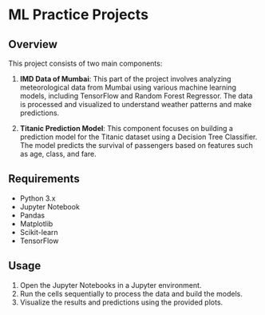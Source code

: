 # ML Practice Projects

## Overview

This project consists of two main components:

1. **IMD Data of Mumbai**: This part of the project involves analyzing meteorological data from Mumbai using various machine learning models, including TensorFlow and Random Forest Regressor. The data is processed and visualized to understand weather patterns and make predictions.

2. **Titanic Prediction Model**: This component focuses on building a prediction model for the Titanic dataset using a Decision Tree Classifier. The model predicts the survival of passengers based on features such as age, class, and fare.


## Requirements

- Python 3.x
- Jupyter Notebook
- Pandas
- Matplotlib
- Scikit-learn
- TensorFlow

## Usage

1. Open the Jupyter Notebooks in a Jupyter environment.
2. Run the cells sequentially to process the data and build the models.
3. Visualize the results and predictions using the provided plots.
